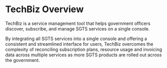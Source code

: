 # TechBiz Overview

TechBiz is a service management tool that helps government officers discover, subscribe, and manage SGTS services on a single console.

By integrating all SGTS services into a single console and offering a consistent and streamlined interface for users, TechBiz overcomes the complexity of reconciling subscription plans, resource usage and invoicing data across multiple services as more SGTS products are rolled out across the government.


